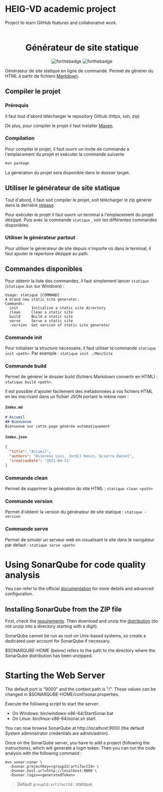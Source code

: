 # HEIG-VD academic project
Project to learn GitHub features and collaborative work.
<br>
<br>

<div align="center">

# Générateur de site statique
![forthebadge](https://forthebadge.com/images/badges/built-with-love.svg)
![forthebadge](https://forthebadge.com/images/badges/uses-brains.svg)

</div>

Générateur de site statique en ligne de commande. Permet de générer du HTML à partir de fichiers [Markdown](https://fr.wikipedia.org/wiki/Markdown).

## Compiler le projet

### Prérequis

Il faut tout d'abord télécharger le repository Github (https, ssh, zip)

De plus, pour compiler le projet il faut installer [Maven](https://maven.apache.org/install.html).

### Compilation

Pour compiler le projet, il faut ouvrir un invite de commande à l'emplacement du projet et exécuter la commande suivante
```sh
mvn package
```
La génération du projet sera disponible dans le dossier target.

## Utiliser le générateur de site statique

Tout d'abord, il faut soit compiler le projet, soit télécharger le zip générer dans la dernière [release](https://github.com/gen-classroom/projet-diserens_jordil_sciarra/releases).

Pour exécuter le projet il faut ouvrir un terminal à l'emplacement du projet dézippé. Puis avec la commande ```statique``` , voir les différentes commandes disponibles.

### Utiliser le générateur partout
Pour utiliser le générateur de site depuis n'importe où dans le terminal, il faut ajouter le répertoire dézippé au path.

## Commandes disponibles

Pour obtenir la liste des commandes, il faut simplement lancer ```statique``` (```statique.bat``` sur Windows) :
```
Usage: statique [COMMAND]
A brand new static site generator.
Commands:
  init      Initialize a static site directory
  clean     Clean a static site
  build     Build a static site
  serve     Serve a static site
  -version  Get version of static site generator
```

### Commande init

Pour initialiser la structure nécessaire, il faut utiliser la commande ```statique init <path>```. Par exemple : ```statique init ./Mon/Site```

### Commande build

Permet de générer le dossier build (fichiers Markdown convertir en HTML) : ```statique build <path>```.

Il est possible d'ajouter facilement des métadonnées à vos fichiers HTML en les inscrivant dans un fichier JSON portant le même nom :
#### **`Index.md`**
```md
# Accueil
## Bienvenue
Bienvenue sur cette page générée automatiquement
```
#### **`Index.json`**
```json
{
  "title": "Accueil",
  "authors": "Diserens Lois, Jordil Kevin, Sciarra Daniel",
  "creationDate": "2021-04-11"
}
```

### Commande clean

Permet de supprimer la génération du site HTML : ```statique clean <path>```

### Commande version

Permet d'obtenir la version du générateur de site statique : ```statique -version```

### Commande serve

Permet de simuler un serveur web en visualisant le site dans le navigateur par defaut : ```statique serve <path>```

# Using SonarQube for code quality analysis
You can refer to the official [documentation](https://docs.sonarqube.org/latest/setup/install-server/) for more details and advanced configuration.

## Installing SonarQube from the ZIP file
First, check the [requirements](https://docs.sonarqube.org/latest/requirements/requirements/). Then download and unzip the [distribution](https://www.sonarqube.org/downloads/) (do not unzip into a directory starting with a digit).

SonarQube cannot be run as root on Unix-based systems, so create a dedicated user account for SonarQube if necessary.

$SONARQUBE-HOME (below) refers to the path to the directory where the SonarQube distribution has been unzipped.

# Starting the Web Server
The default port is "9000" and the context path is "/". These values can be changed in $SONARQUBE-HOME/conf/sonar.properties.

Execute the following script to start the server:
- On Windows: bin/windows-x86-64/StartSonar.bat
- On Linux: bin/linux-x86-64/sonar.sh start

You can now browse SonarQube at http://localhost:9000 (the default System administrator credentials are admin/admin).

Once on the SonarQube server, you have to add a project (following the instructions), which will generate a login token. Then you can run the code analysis with the following command :
```
mvn sonar:sonar \
  -Dsonar.projectKey=<groupId:artifactId> \
  -Dsonar.host.url=http://localhost:9000 \
  -Dsonar.login=<generatedToken>
```

> Default `groupId:artifactId` : statique